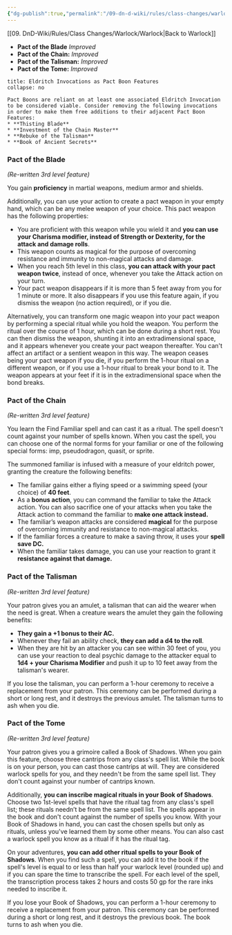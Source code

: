 ```yaml
---
{"dg-publish":true,"permalink":"/09-dn-d-wiki/rules/class-changes/warlock/pact-boons/","tags":["pact-boon","warlock"]}
---
```


[[09. DnD-Wiki/Rules/Class Changes/Warlock/Warlock\|Back to Warlock]]
* **Pact of the Blade** *Improved*
* **Pact of the Chain:** *Improved*
* **Pact of the Talisman:** *Improved*
* **Pact of the Tome:** *Improved*

 ```ad-note 
title: Eldritch Invocations as Pact Boon Features
collapse: no

 Pact Boons are reliant on at least one associated Eldritch Invocation to be considered viable. Consider removing the following invocations in order to make them free additions to their adjacent Pact Boon Features:
* **Thisting Blade**
* **Investment of the Chain Master**
* **Rebuke of the Talisman**
* **Book of Ancient Secrets**
```

### Pact of the Blade
*(Re-written 3rd level feature)*

You gain **proficiency** in martial weapons, medium armor and shields.

Additionally, you can use your action to create a pact weapon in your empty hand, which can be any melee weapon of your choice. This pact weapon has the following properties:

* You are proficient with this weapon while you wield it and **you can use your Charisma modifier, instead of Strength or Dexterity, for the attack and damage rolls**.
* This weapon counts as magical for the purpose of overcoming resistance and immunity to non-magical attacks and damage.
* When you reach 5th level in this class, **you can attack with your pact weapon twice**, instead of once, whenever you take the Attack action on your turn.
* Your pact weapon disappears if it is more than 5 feet away from you for 1 minute or more. It also disappears if you use this feature again, if you dismiss the weapon (no action required), or if you die.

Alternatively, you can transform one magic weapon into your pact weapon by performing a special ritual while you hold the weapon. You perform the ritual over the course of 1 hour, which can be done during a short rest. You can then dismiss the weapon, shunting it into an extradimensional space, and it appears whenever you create your pact weapon thereafter. You can't affect an artifact or a sentient weapon in this way. The weapon ceases being your pact weapon if you die, if you perform the 1-hour ritual on a different weapon, or if you use a 1-hour ritual to break your bond to it. The weapon appears at your feet if it is in the extradimensional space when the bond breaks.

### Pact of the Chain
*(Re-written 3rd level feature)*

You learn the Find Familiar spell and can cast it as a ritual. The spell doesn't count against your number of spells known. When you cast the spell, you can choose one of the normal forms for your familiar or one of the following special forms: imp, pseudodragon, quasit, or sprite. 

The summoned familiar is infused with a measure of your eldritch power, granting the creature the following benefits:
* The familiar gains either a flying speed or a swimming speed (your choice) of **40 feet**.
* As a **bonus action**, you can command the familiar to take the Attack action. You can also sacrifice
one of your attacks when you take the Attack action to command the familiar to **make one attack instead.**
* The familiar’s weapon attacks are considered **magical** for the purpose of overcoming immunity and resistance to non-magical attacks.
* If the familiar forces a creature to make a saving throw, it uses your **spell save DC.**
* When the familiar takes damage, you can use your reaction to grant it **resistance against that damage.**


### Pact of the Talisman
*(Re-written 3rd level feature)*

Your patron gives you an amulet, a talisman that can aid the wearer when the need is great. When a creature wears the amulet they gain the following benefits:
* **They gain a +1 bonus to their AC.**
* Whenever they fail an ability check, **they can add a d4 to the roll**.
* When they are hit by an attacker you can see within 30 feet of you, you can use your reaction to deal psychic damage to the attacker equal to **1d4 + your Charisma Modifier** and push it up to 10 feet away from the talisman's wearer.


If you lose the talisman, you can perform a 1-hour ceremony to receive a replacement from your patron. This ceremony can be performed during a short or long rest, and it destroys the previous amulet. The talisman turns to ash when you die.


### Pact of the Tome
*(Re-written 3rd level feature)*

Your patron gives you a grimoire called a Book of Shadows. When you gain this feature, choose three cantrips from any class's spell list. While the book is on your person, you can cast those cantrips at will. They are considered warlock spells for you, and they needn't be from the same spell list. They don't count against your number of cantrips known.

Additionally, **you can inscribe magical rituals in your Book of Shadows**. Choose two 1st-level spells that have the ritual tag from any class's spell list; these rituals needn’t be from the same spell list. The spells appear in the book and don't count against the number of spells you know. With your Book of Shadows in hand, you can cast the chosen spells but only as rituals, unless you've learned them by some other means. You can also cast a warlock spell you know as a ritual if it has the ritual tag.

On your adventures, **you can add other ritual spells to your Book of Shadows**. When you find such a spell, you can add it to the book if the spell's level is equal to or less than half your warlock level (rounded up) and if you can spare the time to transcribe the spell. For each level of the spell, the transcription process takes 2 hours and costs 50 gp for the rare inks needed to inscribe it.

If you lose your Book of Shadows, you can perform a 1-hour ceremony to receive a replacement from your patron. This ceremony can be performed during a short or long rest, and it destroys the previous book. The book turns to ash when you die.
